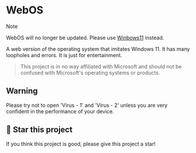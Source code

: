 # WebOS
>[!NOTE]
>WebOS will no longer be updated. Please use [Winbows11](https://github.com/Siyu1017/winbows11/) instead.

A web version of the operating system that imitates Windows 11. It has many loopholes and errors. It is just for entertainment.
>This project is in no way affiliated with Microsoft and should not be confused with Microsoft's operating systems or products.

## Warning
Please try not to open 'Virus - 1' and 'Virus - 2' unless you are very confident in the performance of your device.

## 🌟 Star this project
If you think this project is good, please give this project a star!
